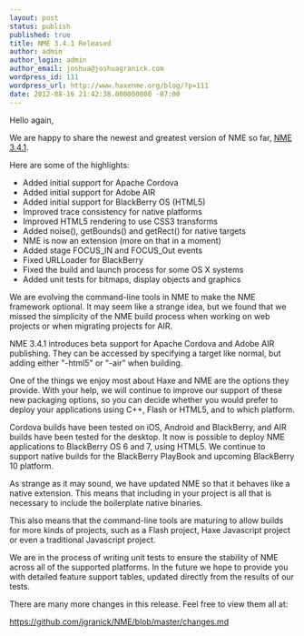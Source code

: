 ```yaml
---
layout: post
status: publish
published: true
title: NME 3.4.1 Released
author: admin
author_login: admin
author_email: joshua@joshuagranick.com
wordpress_id: 111
wordpress_url: http://www.haxenme.org/blog/?p=111
date: 2012-08-16 21:42:38.000000000 -07:00
---
```

Hello again,

We are happy to share the newest and greatest version of NME so far, <a href="http://www.haxenme.org/download">NME 3.4.1</a>.

Here are some of the highlights:
<ul>
	<li>Added initial support for Apache Cordova</li>
	<li>Added initial support for Adobe AIR</li>
	<li>Added initial support for BlackBerry OS (HTML5)</li>
	<li>Improved trace consistency for native platforms</li>
	<li>Improved HTML5 rendering to use CSS3 transforms</li>
	<li>Added noise(), getBounds() and getRect() for native targets</li>
	<li>NME is now an extension (more on that in a moment)</li>
	<li>Added stage FOCUS_IN and FOCUS_Out events</li>
	<li>Fixed URLLoader for BlackBerry</li>
	<li>Fixed the build and launch process for some OS X systems</li>
	<li>Added unit tests for bitmaps, display objects and graphics</li>
</ul>
We are evolving the command-line tools in NME to make the NME framework optional. It may seem like a strange idea, but we found that we missed the simplicity of the NME build process when working on web projects or when migrating projects for AIR.

NME 3.4.1 introduces beta support for Apache Cordova and Adobe AIR publishing. They can be accessed by specifying a target like normal, but adding either "-html5" or "-air" when building.

One of the things we enjoy most about Haxe and NME are the options they provide. With your help, we will continue to improve our support of these new packaging options, so you can decide whether you would prefer to deploy your applications using C++, Flash or HTML5, and to which platform.

Cordova builds have been tested on iOS, Android and BlackBerry, and AIR builds have been tested for the desktop. It now is possible to deploy NME applications to BlackBerry OS 6 and 7, using HTML5. We continue to support native builds for the BlackBerry PlayBook and upcoming BlackBerry 10 platform.

As strange as it may sound, we have updated NME so that it behaves like a native extension. This means that including <haxelib name="nme" /> in your project is all that is necessary to include the boilerplate native binaries.

This also means that the command-line tools are maturing to allow builds for more kinds of projects, such as a Flash project, Haxe Javascript project or even a traditional Javascript project.

We are in the process of writing unit tests to ensure the stability of NME across all of the supported platforms. In the future we hope to provide you with detailed feature support tables, updated directly from the results of our tests.

There are many more changes in this release. Feel free to view them all at:

https://github.com/jgranick/NME/blob/master/changes.md
